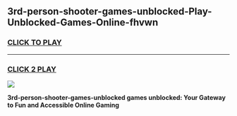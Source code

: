 
## 3rd-person-shooter-games-unblocked-Play-Unblocked-Games-Online-fhvwn
<h3>
<a href="https://premium76.site?title=3rd-person-shooter-games-unblocked&ref=25A">CLICK TO PLAY</a></h3>
<hr>

<h3>
<a href="https://premium76.site?title=3rd-person-shooter-games-unblocked&ref=25A">CLICK 2 PLAY</a>
  
</h3>

<a href="https://premium76.site?title=3rd-person-shooter-games-unblocked&ref=25A"><img src="https://clearcache.store/games.png"></a>


**3rd-person-shooter-games-unblocked games unblocked: Your Gateway to Fun and Accessible Online Gaming**
